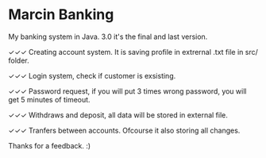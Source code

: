 # Marcin Banking

My banking system in Java. 3.0 it's the final and last version. 

✓✓✓ Creating account system. It is saving profile in extrernal .txt file in src/ folder.

✓✓✓ Login system, check if customer is exsisting. 

✓✓✓ Password request, if you will put 3 times wrong password, you will get 5 minutes of timeout.

✓✓✓ Withdraws and deposit, all data will be stored in external file.

✓✓✓ Tranfers between accounts. Ofcourse it also storing all changes.

Thanks for a feedback. :)

